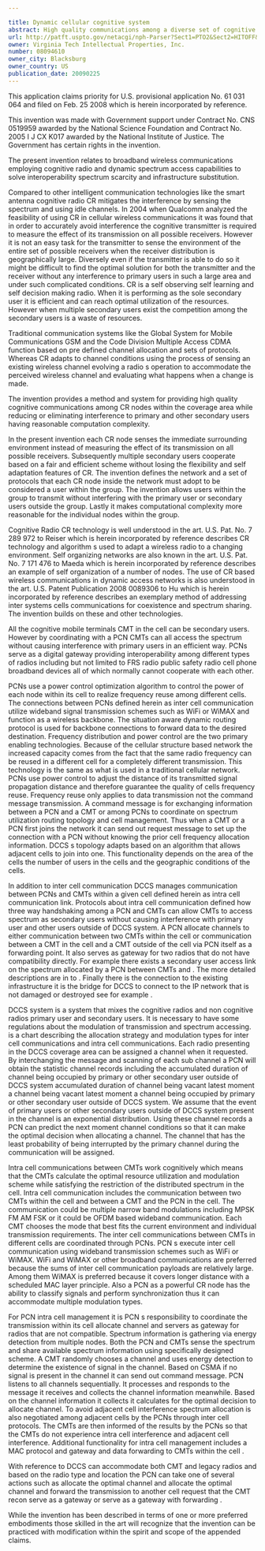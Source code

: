 ```yaml
---

title: Dynamic cellular cognitive system
abstract: High quality communications among a diverse set of cognitive radio (CR) nodes is permitted while minimizing interference to primary and other secondary users by employing Dynamic Spectrum Access (DSA) in a Dynamic Cellular Cognitive System (DCCS). Diverse device types interoperate, cooperate, and communicate with high spectrum efficiency and do not require infrastructure to form the network. The dynamic cellular cognitive system can expand to a wider geographical distribution via linking to existing infrastructure.
url: http://patft.uspto.gov/netacgi/nph-Parser?Sect1=PTO2&Sect2=HITOFF&p=1&u=%2Fnetahtml%2FPTO%2Fsearch-adv.htm&r=1&f=G&l=50&d=PALL&S1=08094610&OS=08094610&RS=08094610
owner: Virginia Tech Intellectual Properties, Inc.
number: 08094610
owner_city: Blacksburg
owner_country: US
publication_date: 20090225
---
```

This application claims priority for U.S. provisional application No. 61 031 064 and filed on Feb. 25 2008 which is herein incorporated by reference.

This invention was made with Government support under Contract No. CNS 0519959 awarded by the National Science Foundation and Contract No. 2005 I J CX K017 awarded by the National Institute of Justice. The Government has certain rights in the invention.

The present invention relates to broadband wireless communications employing cognitive radio and dynamic spectrum access capabilities to solve interoperability spectrum scarcity and infrastructure substitution.

Compared to other intelligent communication technologies like the smart antenna cognitive radio CR mitigates the interference by sensing the spectrum and using idle channels. In 2004 when Qualcomm analyzed the feasibility of using CR in cellular wireless communications it was found that in order to accurately avoid interference the cognitive transmitter is required to measure the effect of its transmission on all possible receivers. However it is not an easy task for the transmitter to sense the environment of the entire set of possible receivers when the receiver distribution is geographically large. Diversely even if the transmitter is able to do so it might be difficult to find the optimal solution for both the transmitter and the receiver without any interference to primary users in such a large area and under such complicated conditions. CR is a self observing self learning and self decision making radio. When it is performing as the sole secondary user it is efficient and can reach optimal utilization of the resources. However when multiple secondary users exist the competition among the secondary users is a waste of resources.

Traditional communication systems like the Global System for Mobile Communications GSM and the Code Division Multiple Access CDMA function based on pre defined channel allocation and sets of protocols. Whereas CR adapts to channel conditions using the process of sensing an existing wireless channel evolving a radio s operation to accommodate the perceived wireless channel and evaluating what happens when a change is made.

The invention provides a method and system for providing high quality cognitive communications among CR nodes within the coverage area while reducing or eliminating interference to primary and other secondary users having reasonable computation complexity.

In the present invention each CR node senses the immediate surrounding environment instead of measuring the effect of its transmission on all possible receivers. Subsequently multiple secondary users cooperate based on a fair and efficient scheme without losing the flexibility and self adaptation features of CR. The invention defines the network and a set of protocols that each CR node inside the network must adopt to be considered a user within the group. The invention allows users within the group to transmit without interfering with the primary user or secondary users outside the group. Lastly it makes computational complexity more reasonable for the individual nodes within the group.

Cognitive Radio CR technology is well understood in the art. U.S. Pat. No. 7 289 972 to Reiser which is herein incorporated by reference describes CR technology and algorithm s used to adapt a wireless radio to a changing environment. Self organizing networks are also known in the art. U.S. Pat. No. 7 171 476 to Maeda which is herein incorporated by reference describes an example of self organization of a number of nodes. The use of CR based wireless communications in dynamic access networks is also understood in the art. U.S. Patent Publication 2008 0089306 to Hu which is herein incorporated by reference describes an exemplary method of addressing inter systems cells communications for coexistence and spectrum sharing. The invention builds on these and other technologies.

All the cognitive mobile terminals CMT in the cell can be secondary users. However by coordinating with a PCN CMTs can all access the spectrum without causing interference with primary users in an efficient way. PCNs serve as a digital gateway providing interoperability among different types of radios including but not limited to FRS radio public safety radio cell phone broadband devices all of which normally cannot cooperate with each other.

PCNs use a power control optimization algorithm to control the power of each node within its cell to realize frequency reuse among different cells. The connections between PCNs defined herein as inter cell communication utilize wideband signal transmission schemes such as WiFi or WiMAX and function as a wireless backbone. The situation aware dynamic routing protocol is used for backbone connections to forward data to the desired destination. Frequency distribution and power control are the two primary enabling technologies. Because of the cellular structure based network the increased capacity comes from the fact that the same radio frequency can be reused in a different cell for a completely different transmission. This technology is the same as what is used in a traditional cellular network. PCNs use power control to adjust the distance of its transmitted signal propagation distance and therefore guarantee the quality of cells frequency reuse. Frequency reuse only applies to data transmission not the command message transmission. A command message is for exchanging information between a PCN and a CMT or among PCNs to coordinate on spectrum utilization routing topology and cell management. Thus when a CMT or a PCN first joins the network it can send out request message to set up the connection with a PCN without knowing the prior cell frequency allocation information. DCCS s topology adapts based on an algorithm that allows adjacent cells to join into one. This functionality depends on the area of the cells the number of users in the cells and the geographic conditions of the cells.

In addition to inter cell communication DCCS manages communication between PCNs and CMTs within a given cell defined herein as intra cell communication link. Protocols about intra cell communication defined how three way handshaking among a PCN and CMTs can allow CMTs to access spectrum as secondary users without causing interference with primary user and other users outside of DCCS system. A PCN allocate channels to either communication between two CMTs within the cell or communication between a CMT in the cell and a CMT outside of the cell via PCN itself as a forwarding point. It also serves as gateway for two radios that do not have compatibility directly. For example there exists a secondary user access link on the spectrum allocated by a PCN between CMTs and . The more detailed descriptions are in to . Finally there is the connection to the existing infrastructure it is the bridge for DCCS to connect to the IP network that is not damaged or destroyed see for example .

DCCS system is a system that mixes the cognitive radios and non cognitive radios primary user and secondary users. It is necessary to have some regulations about the modulation of transmission and spectrum accessing. is a chart describing the allocation strategy and modulation types for inter cell communications and intra cell communications. Each radio presenting in the DCCS coverage area can be assigned a channel when it requested. By interchanging the message and scanning of each sub channel a PCN will obtain the statistic channel records including the accumulated duration of channel being occupied by primary or other secondary user outside of DCCS system accumulated duration of channel being vacant latest moment a channel being vacant latest moment a channel being occupied by primary or other secondary user outside of DCCS system. We assume that the event of primary users or other secondary users outside of DCCS system present in the channel is an exponential distribution. Using these channel records a PCN can predict the next moment channel conditions so that it can make the optimal decision when allocating a channel. The channel that has the least probability of being interrupted by the primary channel during the communication will be assigned.

Intra cell communications between CMTs work cognitively which means that the CMTs calculate the optimal resource utilization and modulation scheme while satisfying the restriction of the distributed spectrum in the cell. Intra cell communication includes the communication between two CMTs within the cell and between a CMT and the PCN in the cell. The communication could be multiple narrow band modulations including MPSK FM AM FSK or it could be OFDM based wideband communication. Each CMT chooses the mode that best fits the current environment and individual transmission requirements. The inter cell communications between CMTs in different cells are coordinated through PCNs. PCN s execute inter cell communication using wideband transmission schemes such as WiFi or WiMAX. WiFi and WiMAX or other broadband communications are preferred because the sums of inter cell communication payloads are relatively large. Among them WiMAX is preferred because it covers longer distance with a scheduled MAC layer principle. Also a PCN as a powerful CR node has the ability to classify signals and perform synchronization thus it can accommodate multiple modulation types.

For PCN intra cell management it is PCN s responsibility to coordinate the transmission within its cell allocate channel and servers as gateway for radios that are not compatible. Spectrum information is gathering via energy detection from multiple nodes. Both the PCN and CMTs sense the spectrum and share available spectrum information using specifically designed scheme. A CMT randomly chooses a channel and uses energy detection to determine the existence of signal in the channel. Based on CSMA if no signal is present in the channel it can send out command message. PCN listens to all channels sequentially. It processes and responds to the message it receives and collects the channel information meanwhile. Based on the channel information it collects it calculates for the optimal decision to allocate channel. To avoid adjacent cell interference spectrum allocation is also negotiated among adjacent cells by the PCNs through inter cell protocols. The CMTs are then informed of the results by the PCNs so that the CMTs do not experience intra cell interference and adjacent cell interference. Additional functionality for intra cell management includes a MAC protocol and gateway and data forwarding to CMTs within the cell .

With reference to DCCS can accommodate both CMT and legacy radios and based on the radio type and location the PCN can take one of several actions such as allocate the optimal channel and allocate the optimal channel and forward the transmission to another cell request that the CMT recon serve as a gateway or serve as a gateway with forwarding .

While the invention has been described in terms of one or more preferred embodiments those skilled in the art will recognize that the invention can be practiced with modification within the spirit and scope of the appended claims.

